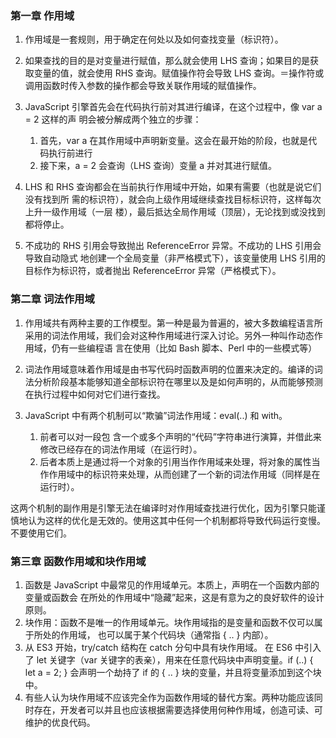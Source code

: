 ### 第一章 作用域
1. 作用域是一套规则，用于确定在何处以及如何查找变量（标识符）。

2. 如果查找的目的是对变量进行赋值，那么就会使用 LHS 查询；如果目的是获取变量的值，就会使用 RHS 查询。赋值操作符会导致 LHS 查询。＝操作符或调用函数时传入参数的操作都会导致关联作用域的赋值操作。

3. JavaScript 引擎首先会在代码执行前对其进行编译，在这个过程中，像 var a = 2 这样的声 明会被分解成两个独立的步骤：
	1. 首先，var a 在其作用域中声明新变量。这会在最开始的阶段，也就是代码执行前进行
	2. 接下来，a = 2 会查询（LHS 查询）变量 a 并对其进行赋值。

4. LHS 和 RHS 查询都会在当前执行作用域中开始，如果有需要（也就是说它们没有找到所 需的标识符），就会向上级作用域继续查找目标标识符，这样每次上升一级作用域（一层 楼），最后抵达全局作用域（顶层），无论找到或没找到都将停止。

5. 不成功的 RHS 引用会导致抛出 ReferenceError 异常。不成功的 LHS 引用会导致自动隐式 地创建一个全局变量（非严格模式下），该变量使用 LHS 引用的目标作为标识符，或者抛出 ReferenceError 异常（严格模式下）。

### 第二章 词法作用域
1. 作用域共有两种主要的工作模型。第一种是最为普遍的，被大多数编程语言所采用的词法作用域，我们会对这种作用域进行深入讨论。另外一种叫作动态作用域，仍有一些编程语 言在使用（比如 Bash 脚本、Perl 中的一些模式等）

2. 词法作用域意味着作用域是由书写代码时函数声明的位置来决定的。编译的词法分析阶段基本能够知道全部标识符在哪里以及是如何声明的，从而能够预测在执行过程中如何对它们进行查找。

3. JavaScript 中有两个机制可以“欺骗”词法作用域：eval(..) 和 with。
	1. 前者可以对一段包 含一个或多个声明的“代码”字符串进行演算，并借此来修改已经存在的词法作用域（在运行时）。
	2. 后者本质上是通过将一个对象的引用当作作用域来处理，将对象的属性当作作用域中的标识符来处理，从而创建了一个新的词法作用域（同样是在运行时）。

这两个机制的副作用是引擎无法在编译时对作用域查找进行优化，因为引擎只能谨慎地认为这样的优化是无效的。使用这其中任何一个机制都将导致代码运行变慢。不要使用它们。

### 第三章 函数作用域和块作用域
1. 函数是 JavaScript 中最常见的作用域单元。本质上，声明在一个函数内部的变量或函数会 在所处的作用域中“隐藏”起来，这是有意为之的良好软件的设计原则。 
2. 块作用：函数不是唯一的作用域单元。块作用域指的是变量和函数不仅可以属于所处的作用域， 也可以属于某个代码块（通常指 { .. } 内部）。 
3. 从 ES3 开始，try/catch 结构在 catch 分句中具有块作用域。 在 ES6 中引入了 let 关键字（var 关键字的表亲），用来在任意代码块中声明变量。if (..) { let a = 2; } 会声明一个劫持了 if 的 { .. } 块的变量，并且将变量添加到这个块中。
4. 有些人认为块作用域不应该完全作为函数作用域的替代方案。两种功能应该同时存在，开发者可以并且也应该根据需要选择使用何种作用域，创造可读、可维护的优良代码。
